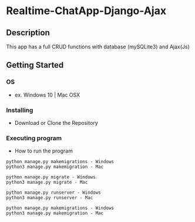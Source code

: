 # Realtime-ChatApp-Django-Ajax

## Description

This app has a full CRUD functions with database (mySQLite3) and Ajax(Js)

## Getting Started

### OS

* ex. Windows 10 | Mac OSX

### Installing

* Download or Clone the Repository


### Executing program

* How to run the program

```
python manage.py makemigrations - Windows
python3 manage.py makemigration - Mac
```
```
python manage.py migrate - Windows
python3 manage.py migrate - Mac
```
```
python manage.py runserver - Windows
python3 manage.py runserver - Mac
```
```
python manage.py makemigrations - Windows
python3 manage.py makemigration - Mac
```
